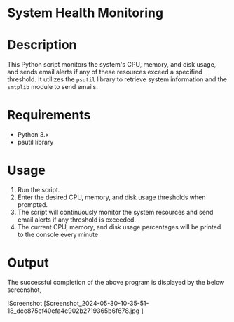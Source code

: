 # System Health Monitoring
# Description

This Python script monitors the system's CPU, memory, and disk usage, and sends email alerts if any of these resources exceed a specified threshold. It utilizes the `psutil` library to retrieve system information and the `smtplib` module to send emails.

# Requirements

- Python 3.x
- psutil library 

# Usage

1. Run the script.
2. Enter the desired CPU, memory, and disk usage thresholds when prompted.
3. The script will continuously monitor the system resources and send email alerts if any threshold is exceeded.
4. The current CPU, memory, and disk usage percentages will be printed to the console every minute

# Output

The successful completion of the above program is displayed by the below screenshot,

!Screenshot [Screenshot_2024-05-30-10-35-51-18_dce875ef40efa4e902b2719365b6f678.jpg ]
